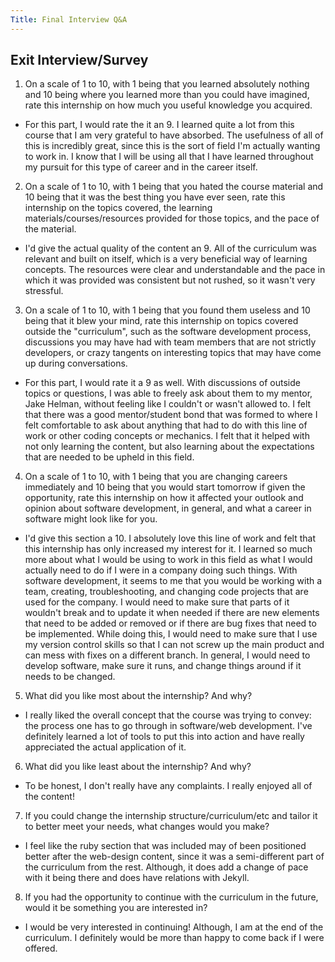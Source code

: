 ```yaml
---
Title: Final Interview Q&A
---
```


## Exit Interview/Survey
1. On a scale of 1 to 10, with 1 being that you learned absolutely nothing and 10 being where you learned more than you could have imagined, rate this internship on how much you useful knowledge you acquired.
  * For this part, I would rate the it an 9. I learned quite a lot from this course that I am very grateful to have absorbed. The usefulness of all of this is incredibly great, since this is the sort of field I'm actually wanting to work in. I know that I will be using all that I have learned throughout my pursuit for this type of career and in the career itself.
2. On a scale of 1 to 10, with 1 being that you hated the course material and 10 being that it was the best thing you have ever seen, rate this internship on the topics covered, the learning materials/courses/resources provided for those topics, and the pace of the material.
  * I'd give the actual quality of the content an 9. All of the curriculum was relevant and built on itself, which is a very beneficial way of learning concepts. The resources were clear and understandable and the pace in which it was provided was consistent but not rushed, so it wasn't very stressful.
3. On a scale of 1 to 10, with 1 being that you found them useless and 10 being that it blew your mind, rate this internship on topics covered outside the "curriculum", such as the software development process, discussions you may have had with team members that are not strictly developers, or crazy tangents on interesting topics that may have come up during conversations.
  * For this part, I would rate it a 9 as well. With discussions of outside topics or questions, I was able to freely ask about them to my mentor, Jake Helman, without feeling like I couldn't or wasn't allowed to. I felt that there was a good mentor/student bond that was formed to where I felt comfortable to ask about anything that had to do with this line of work or other coding concepts or mechanics. I felt that it helped with not only learning the content, but also learning about the expectations that are needed to be upheld in this field.
4. On a scale of 1 to 10, with 1 being that you are changing careers immediately and 10 being that you would start tomorrow if given the opportunity, rate this internship on how it affected your outlook and opinion about software development, in general, and what a career in software might look like for you.
  * I'd give this section a 10. I absolutely love this line of work and felt that this internship has only increased my interest for it. I learned so much more about what I would be using to work in this field as what I would actually need to do if I were in a company doing such things. With software development, it seems to me that you would be working with a team, creating, troubleshooting, and changing code projects that are used for the company. I would need to make sure that parts of it wouldn't break and to update it when needed if there are new elements that need to be added or removed or if there are bug fixes that need to be implemented. While doing this, I would need to make sure that I use my version control skills so that I can not screw up the main product and can mess with fixes on a different branch. In general, I would need to develop software, make sure it runs, and change things around if it needs to be changed.
5. What did you like most about the internship? And why?
  * I really liked the overall concept that the course was trying to convey: the process one has to go through in software/web development. I've definitely learned a lot of tools to put this into action and have really appreciated the actual application of it.
6. What did you like least about the internship? And why?
  * To be honest, I don't really have any complaints. I really enjoyed all of the content!
7. If you could change the internship structure/curriculum/etc and tailor it to better meet your needs, what changes would you make?
  * I feel like the ruby section that was included may of been positioned better after the web-design content, since it was a semi-different part of the curriculum from the rest. Although, it does add a change of pace with it being there and does have relations with Jekyll.
8. If you had the opportunity to continue with the curriculum in the future, would it be something you are interested in?
  * I would be very interested in continuing! Although, I am at the end of the curriculum. I definitely would be more than happy to come back if I were offered.
